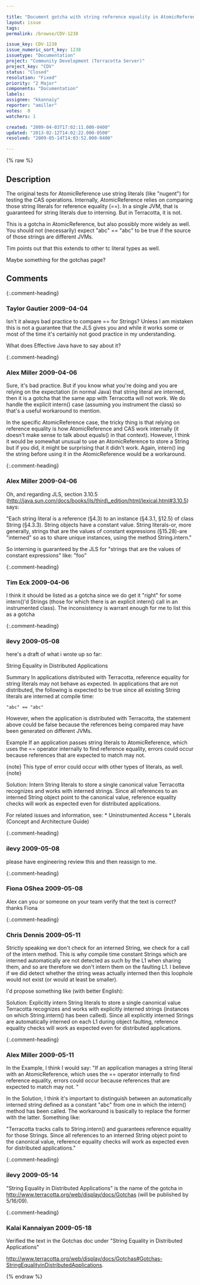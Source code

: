 ```yaml
---

title: "Document gotcha with string reference equality in AtomicReference and elsewhere?"
layout: issue
tags: 
permalink: /browse/CDV-1238

issue_key: CDV-1238
issue_numeric_sort_key: 1238
issuetype: "Documentation"
project: "Community Development (Terracotta Server)"
project_key: "CDV"
status: "Closed"
resolution: "Fixed"
priority: "2 Major"
components: "Documentation"
labels: 
assignee: "kkannaiy"
reporter: "amiller"
votes:  0
watchers: 1

created: "2009-04-03T17:02:11.000-0400"
updated: "2013-02-12T14:02:22.000-0500"
resolved: "2009-05-14T14:03:52.000-0400"

---
```




{% raw %}



## Description

<div markdown="1" class="description">

The original tests for AtomicReference use string literals (like "nugent") for testing the CAS operations.  Internally, AtomicReference relies on comparing those string literals for reference equality (==).  In a single JVM, that is guaranteed for string literals due to interning.  But in Terracotta, it is not.  

This is a gotcha in AtomicReference, but also possibly more widely as well.  You should not (necessarily) expect "abc" == "abc" to be true if the source of those strings are different JVMs.  

Tim points out that this extends to other tc literal types as well. 

Maybe something for the gotchas page?

</div>

## Comments


{:.comment-heading}
### **Taylor Gautier** <span class="date">2009-04-04</span>

<div markdown="1" class="comment">

Isn't it always bad practice to compare == for Strings?  Unless I am mistaken this is not a guarantee that the JLS gives you and while it works some or most of the time it's certainly not good practice in my understanding. 

What does Effective Java have to say about it?

</div>


{:.comment-heading}
### **Alex Miller** <span class="date">2009-04-06</span>

<div markdown="1" class="comment">

Sure, it's bad practice.  But if you know what you're doing and you are relying on the expectation (in normal Java) that string literal are interned, then it is a gotcha that the same app with Terracotta will not work.  We do handle the explicit intern() case (assuming you instrument the class) so that's a useful workaround to mention.

In the specific AtomicReference case, the tricky thing is that relying on reference equality is how AtomicReference and CAS work internally (it doesn't make sense to talk about equals() in that context).  However, I think it would be somewhat unusual to use an AtomicReference to store a String but if you did, it might be surprising that it didn't work. Again, intern() ing the string before using it in the AtomicReference would be a workaround.  

</div>


{:.comment-heading}
### **Alex Miller** <span class="date">2009-04-06</span>

<div markdown="1" class="comment">

Oh, and regarding JLS, section 3.10.5 (http://java.sun.com/docs/books/jls/third\_edition/html/lexical.html#3.10.5) says:

"Each string literal is a reference (§4.3) to an instance (§4.3.1, §12.5) of class String (§4.3.3). String objects have a constant value. String literals-or, more generally, strings that are the values of constant expressions (§15.28)-are "interned" so as to share unique instances, using the method String.intern."

So interning is guaranteed by the JLS for "strings that are the values of constant expressions" like:  "foo"

</div>


{:.comment-heading}
### **Tim Eck** <span class="date">2009-04-06</span>

<div markdown="1" class="comment">

I think it should be listed as a gotcha since we do get it "right" for some intern()'d Strings (those for which there is an explicit intern() call in an instrumented class). The inconsistency is warrant enough for me to list this as a gotcha


</div>


{:.comment-heading}
### **ilevy** <span class="date">2009-05-08</span>

<div markdown="1" class="comment">

here's a draft of what i wrote up so far:

String Equality in Distributed Applications

Summary
In applications distributed with Terracotta, reference equality for string literals may not behave as expected. In applications that are not distributed, the following is expected to be true since all existing String literals are interned at compile time:


```
"abc" == "abc"
```


However, when the application is distributed with Terracotta, the statement above could be false because the references being compared may have been generated on different JVMs. 

Example
If an application passes string literals to AtomicReference, which uses the == operator internally to find reference equality, errors could occur because references that are expected to match may not.

\{note\}
This type of error could occur with other types of literals, as well.
\{note\}

Solution: Intern String literals to store a single canonical value
Terracotta recognizes and works with interned strings. Since all references to an interned String object point to the canonical value, reference equality checks will work as expected even for distributed applications.

For related issues and information, see:
\* Uninstrumented Access
\* Literals (Concept and Architecture Guide)

</div>


{:.comment-heading}
### **ilevy** <span class="date">2009-05-08</span>

<div markdown="1" class="comment">

please have engineering review this and then reassign to me.

</div>


{:.comment-heading}
### **Fiona OShea** <span class="date">2009-05-08</span>

<div markdown="1" class="comment">

Alex
can you or someone on your team verify that the text is correct? 
thanks
Fiona

</div>


{:.comment-heading}
### **Chris Dennis** <span class="date">2009-05-11</span>

<div markdown="1" class="comment">

Strictly speaking we don't check for an interned String, we check for a call of the intern method.  This is why compile time constant Strings which are interned automatically are not detected as such by the L1 when sharing them, and so are therefore we don't intern them on the faulting L1.  I believe if we did detect whether the string weas actually interned then this loophole would not exist (or would at least be smaller).

I'd propose something like (with better English):

Solution: Explicitly intern String literals to store a single canonical value
Terracotta recognizes and works with explicitly interned strings (instances on which String.intern() has been called). Since all explicitly interned Strings are automatically interned on each L1 during object faulting, reference equality checks will work as expected even for distributed applications. 

</div>


{:.comment-heading}
### **Alex Miller** <span class="date">2009-05-11</span>

<div markdown="1" class="comment">

In the Example, I think I would say:
"If an application manages a string literal with an AtomicReference, which uses the == operator internally to find reference equality, errors could occur because references that are expected to match may not. "

In the Solution, I think it's important to distinguish between an automatically interned string defined as a constant "abc" from one in which the intern() method has been called.  The workaround is basically to replace the former with the latter.  Something like:

"Terracotta tracks calls to String.intern() and guarantees reference equality for those Strings. Since all references to an interned String object point to the canonical value, reference equality checks will work as expected even for distributed applications."



</div>


{:.comment-heading}
### **ilevy** <span class="date">2009-05-14</span>

<div markdown="1" class="comment">

"String Equality in Distributed Applications" is the name of the gotcha in http://www.terracotta.org/web/display/docs/Gotchas (will be published by 5/16/09).

</div>


{:.comment-heading}
### **Kalai Kannaiyan** <span class="date">2009-05-18</span>

<div markdown="1" class="comment">

Verified the text in the Gotchas doc under "String Equality in Distributed Applications"

http://www.terracotta.org/web/display/docs/Gotchas#Gotchas-StringEqualityinDistributedApplications.

</div>



{% endraw %}
